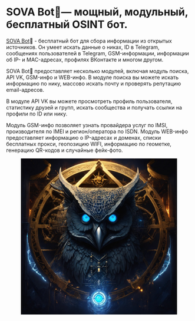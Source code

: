 # SOVA Bot🦉— мощный, модульный, бесплатный OSINT бот.

[SOVA Bot](https://t.me/SOVA_SEARCHING_BOT)🦉 - бесплатный бот для сбора информации из открытых источников. Он умеет искать данные о никах, ID в Telegram, сообщениях пользователей в Telegram, GSM-информации, информации об IP- и MAC-адресах, профилях ВКонтакте и многом другом.

SOVA Bot🦉 предоставляет несколько модулей, включая модуль поиска, API VK, GSM-инфо и WEB-инфо. В модуле поиска вы можете искать информацию по нику, массово искать почту и проверять репутацию email-адресов.

В модуле API VK вы можете просмотреть профиль пользователя, статистику друзей и групп, искать сообщества и получать ссылки на профили по ID или нику.

Модуль GSM-инфо позволяет узнать провайдера услуг по IMSI, производителя по IMEI и регион/оператора по ISDN. Модуль WEB-инфо предоставляет информацию о IP-адресах и доменах, списки бесплатных прокси, геопозицию WIFI, информацию по геометке, генерацию QR-кодов и случайные фейк-фото.

<figure><img src=".gitbook/assets/Dark Evil Black.jpg" alt=""><figcaption></figcaption></figure>
